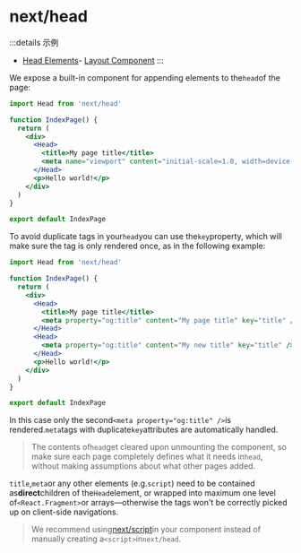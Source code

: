 # next/head

:::details 示例
- [Head Elements](https://github.com/vercel/next.js/tree/canary/examples/head-elements)- [Layout Component](https://github.com/vercel/next.js/tree/canary/examples/layout-component)
:::

We expose a built-in component for appending elements to the`head`of the page:

```jsx
import Head from 'next/head'

function IndexPage() {
  return (
    <div>
      <Head>
        <title>My page title</title>
        <meta name="viewport" content="initial-scale=1.0, width=device-width" />
      </Head>
      <p>Hello world!</p>
    </div>
  )
}

export default IndexPage

```

To avoid duplicate tags in your`head`you can use the`key`property, which will make sure the tag is only rendered once, as in the following example:

```jsx
import Head from 'next/head'

function IndexPage() {
  return (
    <div>
      <Head>
        <title>My page title</title>
        <meta property="og:title" content="My page title" key="title" />
      </Head>
      <Head>
        <meta property="og:title" content="My new title" key="title" />
      </Head>
      <p>Hello world!</p>
    </div>
  )
}

export default IndexPage

```

In this case only the second`<meta property="og:title" />`is rendered.`meta`tags with duplicate`key`attributes are automatically handled.

> The contents of`head`get cleared upon unmounting the component, so make sure each page completely defines what it needs in`head`, without making assumptions about what other pages added.

`title`,`meta`or any other elements (e.g.`script`) need to be contained as**direct**children of the`Head`element,
or wrapped into maximum one level of`<React.Fragment>`or arrays—otherwise the tags won't be correctly picked up on client-side navigations.

> We recommend using[next/script](/docs/basic-features/script)in your component instead of manually creating a`<script>`in`next/head`.
